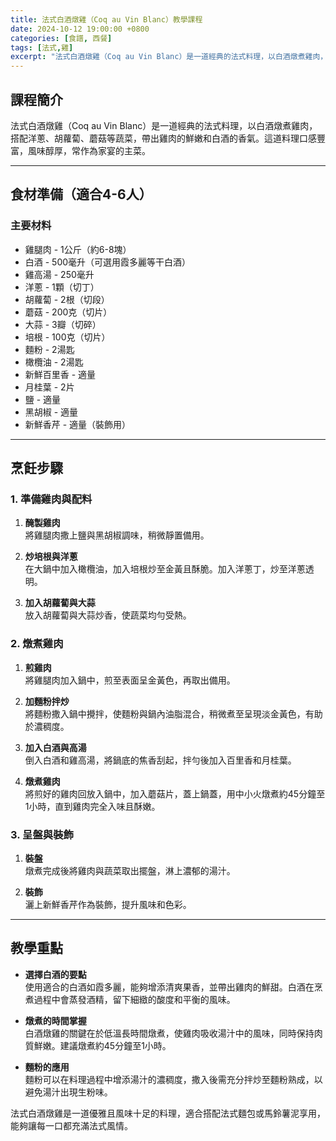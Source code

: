 ```yaml
---
title: 法式白酒燉雞（Coq au Vin Blanc）教學課程
date: 2024-10-12 19:00:00 +0800
categories: [食譜, 西餐]
tags: [法式,雞] 
excerpt: "法式白酒燉雞（Coq au Vin Blanc）是一道經典的法式料理，以白酒燉煮雞肉，搭配洋蔥、胡蘿蔔、蘑菇等蔬菜，帶出雞肉的鮮嫩和白酒的香氣。這道料理口感豐富，風味醇厚，常作為家宴的主菜"
---
```


## 課程簡介  
法式白酒燉雞（Coq au Vin Blanc）是一道經典的法式料理，以白酒燉煮雞肉，搭配洋蔥、胡蘿蔔、蘑菇等蔬菜，帶出雞肉的鮮嫩和白酒的香氣。這道料理口感豐富，風味醇厚，常作為家宴的主菜。

---

## 食材準備（適合4-6人）

### 主要材料
- 雞腿肉 - 1公斤（約6-8塊）
- 白酒 - 500毫升（可選用霞多麗等干白酒）
- 雞高湯 - 250毫升
- 洋蔥 - 1顆（切丁）
- 胡蘿蔔 - 2根（切段）
- 蘑菇 - 200克（切片）
- 大蒜 - 3瓣（切碎）
- 培根 - 100克（切片）
- 麵粉 - 2湯匙
- 橄欖油 - 2湯匙
- 新鮮百里香 - 適量
- 月桂葉 - 2片
- 鹽 - 適量
- 黑胡椒 - 適量
- 新鮮香芹 - 適量（裝飾用）

---

## 烹飪步驟

### 1. **準備雞肉與配料**

1. **醃製雞肉**  
   將雞腿肉撒上鹽與黑胡椒調味，稍微靜置備用。

2. **炒培根與洋蔥**  
   在大鍋中加入橄欖油，加入培根炒至金黃且酥脆。加入洋蔥丁，炒至洋蔥透明。

3. **加入胡蘿蔔與大蒜**  
   放入胡蘿蔔與大蒜炒香，使蔬菜均勻受熱。

### 2. **燉煮雞肉**

1. **煎雞肉**  
   將雞腿肉加入鍋中，煎至表面呈金黃色，再取出備用。

2. **加麵粉拌炒**  
   將麵粉撒入鍋中攪拌，使麵粉與鍋內油脂混合，稍微煮至呈現淡金黃色，有助於濃稠度。

3. **加入白酒與高湯**  
   倒入白酒和雞高湯，將鍋底的焦香刮起，拌勻後加入百里香和月桂葉。

4. **燉煮雞肉**  
   將煎好的雞肉回放入鍋中，加入蘑菇片，蓋上鍋蓋，用中小火燉煮約45分鐘至1小時，直到雞肉完全入味且酥嫩。

### 3. **呈盤與裝飾**

1. **裝盤**  
   燉煮完成後將雞肉與蔬菜取出擺盤，淋上濃郁的湯汁。

2. **裝飾**  
   灑上新鮮香芹作為裝飾，提升風味和色彩。

---

## 教學重點

- **選擇白酒的要點**  
   使用適合的白酒如霞多麗，能夠增添清爽果香，並帶出雞肉的鮮甜。白酒在烹煮過程中會蒸發酒精，留下細緻的酸度和平衡的風味。

- **燉煮的時間掌握**  
   白酒燉雞的關鍵在於低溫長時間燉煮，使雞肉吸收湯汁中的風味，同時保持肉質鮮嫩。建議燉煮約45分鐘至1小時。

- **麵粉的應用**  
   麵粉可以在料理過程中增添湯汁的濃稠度，撒入後需充分拌炒至麵粉熟成，以避免湯汁出現生粉味。

法式白酒燉雞是一道優雅且風味十足的料理，適合搭配法式麵包或馬鈴薯泥享用，能夠讓每一口都充滿法式風情。
